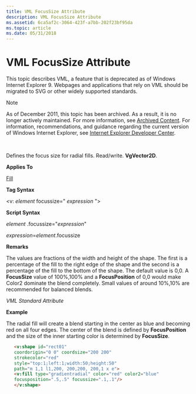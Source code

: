 ```yaml
---
title: VML FocusSize Attribute
description: VML FocusSize Attribute
ms.assetid: 6ca5af2c-3064-423f-a7bb-202f23bf95da
ms.topic: article
ms.date: 05/31/2018
---
```


# VML FocusSize Attribute

This topic describes VML, a feature that is deprecated as of Windows Internet Explorer 9. Webpages and applications that rely on VML should be migrated to SVG or other widely supported standards.

> [!Note]  
> As of December 2011, this topic has been archived. As a result, it is no longer actively maintained. For more information, see [Archived Content](https://docs.microsoft.com/previous-versions/windows/internet-explorer/ie-developer/). For information, recommendations, and guidance regarding the current version of Windows Internet Explorer, see [Internet Explorer Developer Center](https://msdn.microsoft.com/ie/).

 

Defines the focus size for radial fills. Read/write. **VgVector2D**.

**Applies To**

[Fill](msdn-online-vml-fill-element.md)

**Tag Syntax**

<v: *element* focussize=" *expression* ">

**Script Syntax**

*element* .focussize="*expression*"

*expression*=*element*.focussize

**Remarks**

The values are fractions of the width and height of the shape. The first is a percentage of the fill to the right edge of the shape and the second is a percentage of the fill to the bottom of the shape. The default value is 0,0. A **FocusSize** value of 100%,100% and a **FocusPosition** of 0,0 would make Color2 dominate the blend completely. Small values of around 10%,10% are recommended for balanced blends.

*VML Standard Attribute*

**Example**

The radial fill will create a blend starting in the center as blue and becoming red on all four edges. The center of the blend is defined by **FocusPosition** and the size of the inner starting color is determined by **FocusSize**.


```HTML
   <v:shape id="rect01"
   coordorigin="0 0" coordsize="200 200"
   strokecolor="red"
   style="top:1;left:1;width:50;height:50"
   path="m 1,1 l1,200, 200,200, 200,1 x e">
   <v:fill type="gradientradial" color="red" color2="blue"
   focusposition=".5,.5" focussize=".1,.1"/>
   </v:shape>
```



 

 




